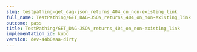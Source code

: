 ```yaml
---
slug: testpathing-get_dag-json_returns_404_on_non-existing_link
full_name: TestPathing/GET_DAG-JSON_returns_404_on_non-existing_link
outcome: pass
title: TestPathing/GET_DAG-JSON_returns_404_on_non-existing_link
implementation_id: kubo
version: dev-44b0eaa-dirty
---
```


